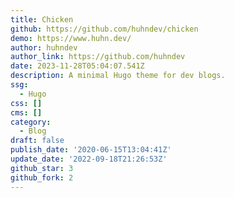 ```yaml
---
title: Chicken
github: https://github.com/huhndev/chicken
demo: https://www.huhn.dev/
author: huhndev
author_link: https://github.com/huhndev
date: 2023-11-28T05:04:07.541Z
description: A minimal Hugo theme for dev blogs.
ssg:
  - Hugo
css: []
cms: []
category:
  - Blog
draft: false
publish_date: '2020-06-15T13:04:41Z'
update_date: '2022-09-18T21:26:53Z'
github_star: 3
github_fork: 2
---
```

